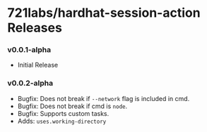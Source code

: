 # 721labs/hardhat-session-action Releases

### v0.0.1-alpha

- Initial Release

### v0.0.2-alpha

- Bugfix: Does not break if `--network` flag is included in cmd.
- Bugfix: Does not break if cmd is `node`.
- Bugfix: Supports custom tasks.
- Adds: `uses.working-directory`
